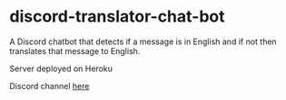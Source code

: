 # discord-translator-chat-bot
A Discord chatbot that detects if a message is in English and if not then translates that message to English.

Server deployed on Heroku

Discord channel [here](https://discord.gg/bmkhDRs)
